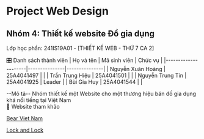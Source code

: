 #  Project Web Design
## Nhóm 4: Thiết kế website Đồ gia dụng<br>
Lớp học phần: 241IS19A01 - [THIẾT KẾ WEB - THỨ 7 CA 2] <br>

🎛️ Danh sách thành viên
| Họ và tên           | Mã sinh viên  | Chức vụ       |
|---------------------|---------------|---------------|
| Nguyễn Xuân Hoàng      | 25A4041497    |               |
| Trần Trung Hiệu       | 25A4041501    |               |
| Nguyễn Trung Tín |   25A4041925  |        Leader       |
| Bùi Gia Huy      |  25A4041544   |    |

--Mô tả--
Nhóm thiết kế một Website cho một thương hiệu bán đồ gia dụng khá nổi tiếng tại Việt Nam<br>
👋 Website tham khảo<br>

[Bear Viet Nam](https://bearvietnam.com.vn/)

[Lock and Lock](https://www.locknlock.vn/?utm_source=google&utm_medium=seller&utm_campaign=SEM_PMAX&gad_source=1&gclid=CjwKCAjw-JG5BhBZEiwAt7JR6wAz6zwAUoN8fMoWhRYtyuwhvEY2nQUbbvpMmq95z_D8d9Z1sfJpIBoCzVoQAvD_BwE)
